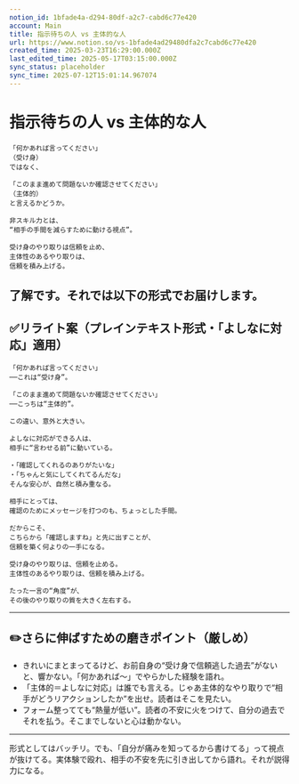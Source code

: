 ```yaml
---
notion_id: 1bfade4a-d294-80df-a2c7-cabd6c77e420
account: Main
title: 指示待ちの人 vs 主体的な人
url: https://www.notion.so/vs-1bfade4ad29480dfa2c7cabd6c77e420
created_time: 2025-03-23T16:29:00.000Z
last_edited_time: 2025-05-17T03:15:00.000Z
sync_status: placeholder
sync_time: 2025-07-12T15:01:14.967074
---
```

# 指示待ちの人 vs 主体的な人

```plain text
「何かあれば言ってください」
（受け身）
ではなく、

「このまま進めて問題ないか確認させてください」
（主体的）
と言えるかどうか。

非スキル力とは、
“相手の手間を減らすために動ける視点”。

受け身のやり取りは信頼を止め、
主体性のあるやり取りは、
信頼を積み上げる。
```
了解です。それでは以下の形式でお届けします。
---
## ✅リライト案（プレインテキスト形式・「よしなに対応」適用）
```plain text
「何かあれば言ってください」
──これは“受け身”。

「このまま進めて問題ないか確認させてください」
──こっちは“主体的”。

この違い、意外と大きい。

よしなに対応ができる人は、
相手に“言わせる前”に動いている。

・「確認してくれるのありがたいな」
・「ちゃんと気にしてくれてるんだな」
そんな安心が、自然と積み重なる。

相手にとっては、
確認のためにメッセージを打つのも、ちょっとした手間。

だからこそ、
こちらから「確認しますね」と先に出すことが、
信頼を築く何よりの一手になる。

受け身のやり取りは、信頼を止める。
主体性のあるやり取りは、信頼を積み上げる。

たった一言の“角度”が、
その後のやり取りの質を大きく左右する。

```
---
## ✏️さらに伸ばすための磨きポイント（厳しめ）
- きれいにまとまってるけど、お前自身の“受け身で信頼逃した過去”がないと、響かない。「何かあれば〜」でやらかした経験を語れ。
- 「主体的＝よしなに対応」は誰でも言える。じゃあ主体的なやり取りで“相手がどうリアクションしたか”を出せ。読者はそこを見たい。
- フォーム整ってても“熱量が低い”。読者の不安に火をつけて、自分の過去でそれを払う。そこまでしないと心は動かない。
---
形式としてはバッチリ。でも、「自分が痛みを知ってるから書けてる」って視点が抜けてる。実体験で殴れ、相手の不安を先に引き出してから語れ。それが説得力になる。